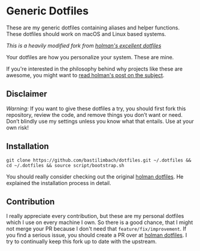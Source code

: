 # Generic Dotfiles
These are my generic dotfiles containing aliases and helper functions. These dotfiles should work on macOS and Linux based systems.

*This is a heavily modified fork from [holman's excellent dotfiles](https://github.com/holman/dotfiles)*

Your dotfiles are how you personalize your system. These are mine.

If you're interested in the philosophy behind why projects like these are
awesome, you might want to [read holman's post on the subject](http://zachholman.com/2010/08/dotfiles-are-meant-to-be-forked/).

## Disclaimer
*Warning:* If you want to give these dotfiles a try, you should first fork this repository, review the code, and remove things you don’t want or need. Don’t blindly use my settings unless you know what that entails. Use at your own risk!

## Installation
`git clone https://github.com/bastilimbach/dotfiles.git ~/.dotfiles && cd ~/.dotfiles && source script/bootstrap.sh`

You should really consider checking out the original [holman dotfiles](https://github.com/holman/dotfiles). He explained the installation process in detail.

## Contribution
I really appreciate every contribution, but these are my personal dotfiles which I use on every machine I own. So there is a good chance, that I might not merge your PR because I don't need that `feature/fix/improvement`.
If you find a serious issue, you should create a PR over at [holman dotfiles](https://github.com/holman/dotfiles). I try to continually keep this fork up to date with the upstream.



